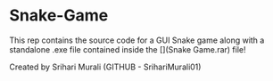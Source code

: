 # Snake-Game

This rep contains the source code for a GUI Snake game along with a standalone .exe file contained inside the [](Snake Game.rar) file!

Created by Srihari Murali (GITHUB - SrihariMurali01)
